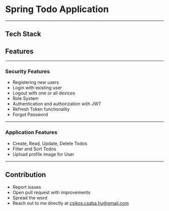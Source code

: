 # Spring Todo Application
***

## Tech Stack


## Features
***

### Security Features

- Registering new users
- Login with existing user
- Logout with one or all devices
- Role System
- Authentication and authorization with JWT
- Refresh Token functionality
- Forgot Password

***

### Application Features

- Create, Read, Update, Delete Todos
- Filter and Sort Todos
- Upload profile image for User

***

## Contribution

- Report issues
- Open pull request with improvements
- Spread the word
- Reach out to me directly at <csikos.csaba.hu@gmail.com>